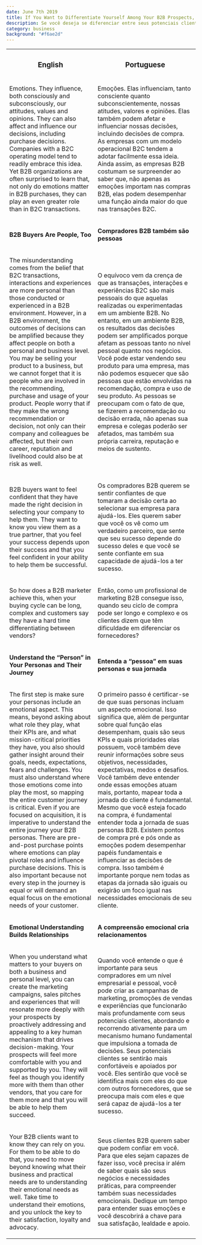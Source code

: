 ```yaml
---
date: June 7th 2019
title: If You Want to Differentiate Yourself Among Your B2B Prospects, Get Emotional
description: Se você deseja se diferenciar entre seus potenciais clientes B2B, seja emotivo
category: business
background: "#f6ae2d"
---
```


<div>

<table id="text-table">
  <tr>
    <th><h3>English</h3></th>
    <th><h3>Portuguese</h3></th>
  </tr>

  <tr>
  <td><p>Emotions. They influence, both consciously and subconsciously, our attitudes, values and opinions. They can also affect and influence our decisions, including purchase decisions. Companies with a B2C operating model tend to readily embrace this idea. Yet B2B organizations are often surprised to learn that, not only do emotions matter in B2B purchases, they can play an even greater role than in B2C transactions.</p></td>
  <td><p>Emoções. Elas influenciam, tanto consciente quanto subconscientemente, nossas atitudes, valores e opiniões. Elas também podem afetar e influenciar nossas decisões, incluindo decisões de compra. As empresas com um modelo operacional B2C tendem a adotar facilmente essa ideia. Ainda assim, as empresas B2B costumam se surpreender ao saber que, não apenas as emoções importam nas compras B2B, elas podem desempenhar uma função ainda maior do que nas transações B2C.</p></td>
  </tr>

  <tr>
  <td><p><strong>B2B Buyers Are People, Too</strong></p></td>
  <td><p><strong>Compradores B2B também são pessoas</strong></p></td>
  </tr>

  <tr>
  <td><p>The misunderstanding comes from the belief that B2C transactions, interactions and experiences are more personal than those conducted or experienced in a B2B environment. However, in a B2B environment, the outcomes of decisions can be amplified because they affect people on both a personal and business level. You may be selling your product to a business, but we cannot forget that it is people who are involved in the recommending, purchase and usage of your product.  People worry that if they make the wrong recommendation or decision, not only can their company and colleagues be affected, but their own career, reputation and livelihood could also be at risk as well.</p></td>
  <td><p>O equívoco vem da crença de que as transações, interações e experiências B2C são mais pessoais do que aquelas realizadas ou experimentadas em um ambiente B2B. No entanto, em um ambiente B2B, os resultados das decisões podem ser amplificados porque afetam as pessoas tanto no nível pessoal quanto nos negócios. Você pode estar vendendo seu produto para uma empresa, mas não podemos esquecer que são pessoas que estão envolvidas na recomendação, compra e uso de seu produto.  As pessoas se preocupam com o fato de que, se fizerem a recomendação ou decisão errada, não apenas sua empresa e colegas poderão ser afetados, mas também sua própria carreira, reputação e meios de sustento.</p></td>
  </tr>

  <tr>
  <td><p>B2B buyers want to feel confident that they have made the right decision in selecting your company to help them. They want to know you view them as a true partner, that you feel your success depends upon their success and that you feel confident in your ability to help them be successful.</p></td>
  <td><p>Os compradores B2B querem se sentir confiantes de que tomaram a decisão certa ao selecionar sua empresa para ajudá-los. Eles querem saber que você os vê como um verdadeiro parceiro, que sente que seu sucesso depende do sucesso deles e que você se sente confiante em sua capacidade de ajudá-los a ter sucesso.</p></td>
  </tr>

  <tr>
  <td><p>So how does a B2B marketer achieve this, when your buying cycle can be long, complex and customers say they have a hard time differentiating between vendors?</p></td>
  <td><p>Então, como um profissional de marketing B2B consegue isso, quando seu ciclo de compra pode ser longo e complexo e os clientes dizem que têm dificuldade em diferenciar os fornecedores?</p></td>
  </tr>

  <tr>
  <td><p><strong>Understand the “Person” in Your Personas and Their Journey</strong></p></td>
  <td><p><strong>Entenda a “pessoa” em suas personas e sua jornada</strong></p></td>
  </tr>

  <tr>
  <td><p>The first step is make sure your personas include an emotional aspect. This means, beyond asking about what role they play, what their KPIs are, and what mission-critical priorities they have, you also should gather insight around their goals, needs, expectations, fears and challenges. You must also understand where those emotions come into play the most, so mapping the entire customer journey is critical. Even if you are focused on acquisition, it is imperative to understand the entire journey your B2B personas. There are pre-and-post purchase points where emotions can play pivotal roles and influence purchase decisions. This is also important because not every step in the journey is equal or will demand an equal focus on the emotional needs of your customer.</p></td>
  <td><p>O primeiro passo é certificar-se de que suas personas incluam um aspecto emocional. Isso significa que, além de perguntar sobre qual função elas desempenham, quais são seus KPIs e quais prioridades elas possuem, você também deve reunir informações sobre seus objetivos, necessidades, expectativas, medos e desafios. Você também deve entender onde essas emoções atuam mais, portanto, mapear toda a jornada do cliente é fundamental. Mesmo que você esteja focado na compra, é fundamental entender toda a jornada de suas personas B2B. Existem pontos de compra pré e pós onde as emoções podem desempenhar papéis fundamentais e influenciar as decisões de compra. Isso também é importante porque nem todas as etapas da jornada são iguais ou exigirão um foco igual nas necessidades emocionais de seu cliente.</p></td>
  </tr>

  <tr>
  <td><p><strong>Emotional Understanding Builds Relationships</strong></p></td>
  <td><p><strong>A compreensão emocional cria relacionamentos</strong></p></td>
  </tr>

  <tr>
  <td><p>When you understand what matters to your buyers on both a business and personal level, you can create the marketing campaigns, sales pitches and experiences that will resonate more deeply with your prospects by proactively addressing and appealing to a key human mechanism that drives decision-making. Your prospects will feel more comfortable with you and supported by you.  They will feel as though you identify more with them than other vendors, that you care for them more and that you will be able to help them succeed.</p></td>
  <td><p>Quando você entende o que é importante para seus compradores em um nível empresarial e pessoal, você pode criar as campanhas de marketing, promoções de vendas e experiências que funcionarão mais profundamente com seus potenciais clientes, abordando e recorrendo ativamente para um mecanismo humano fundamental que impulsiona a tomada de decisões. Seus potenciais clientes se sentirão mais confortáveis e apoiados por você. Eles sentirão que você se identifica mais com eles do que com outros fornecedores, que se preocupa mais com eles e que será capaz de ajudá-los a ter sucesso.</p></td>
  </tr>

  <tr>
  <td><p>Your B2B clients want to know they can rely on you. For them to be able to do that, you need to move beyond knowing what their business and practical needs are to understanding their emotional needs as well.  Take time to understand their emotions, and you unlock the key to their satisfaction, loyalty and advocacy.</p></td>
  <td><p>Seus clientes B2B querem saber que podem confiar em você. Para que eles sejam capazes de fazer isso, você precisa ir além de saber quais são seus negócios e necessidades práticas, para compreender também suas necessidades emocionais. Dedique um tempo para entender suas emoções e você descobrirá a chave para sua satisfação, lealdade e apoio.</p></td>
  </tr>
</table>

</div>
